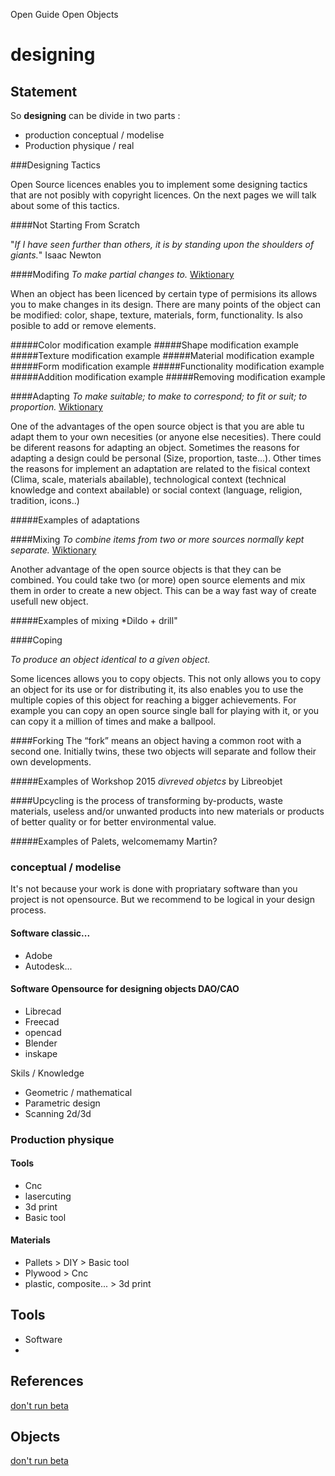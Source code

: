 Open Guide Open Objects

designing
========

Statement
---------------
 So **designing** can be divide in two parts :
- production conceptual / modelise
- Production physique / real
 
 
 ###Designing Tactics
 
 Open Source licences enables you to implement some designing tactics that are not posibly with copyright licences. On the next pages we will talk about some of this tactics.
 
 ####Not Starting From Scratch
 
 "*If I have seen further than others, it is by standing upon the shoulders of giants.*" Isaac Newton
 

 ####Modifing
*To make partial changes to.* [Wiktionary](https://en.wiktionary.org/wiki/open_source)

When an object has been licenced by certain type of permisions its allows you to make changes in its design. There are many points of the object can be modified: color,  shape, texture, materials, form, functionality. Is also posible to add or remove elements.

#####Color modification example
#####Shape modification example
#####Texture modification example
#####Material modification example
#####Form modification example
#####Functionality modification example
#####Addition modification example
#####Removing modification example

####Adapting
 *To make suitable; to make to correspond; to fit or suit; to proportion.* [Wiktionary](https://en.wiktionary.org/wiki/adapt)
 
One of the advantages of the open source object is that you are able tu adapt them to your own necesities (or anyone else necesities). There could be diferent reasons for adapting an object. Sometimes the reasons for adapting a design could be personal (Size, proportion, taste...). Other times the reasons for implement an adaptation are related to the fisical context (Clima, scale, materials abailable), technological context (technical knowledge and context abailable) or social context (language, religion, tradition, icons..)

#####Examples of adaptations


 ####Mixing
 *To combine items from two or more sources normally kept separate.* [Wiktionary](https://en.wiktionary.org/wiki/mix)
 
Another advantage of the open source objects is that they can be combined. You could take two (or more) open source elements and mix them in order to create a new object. This can be a way fast way of create usefull new object.
 
 #####Examples of mixing *Dildo + drill"
 
 ####Coping
 
*To produce an object identical to a given object.*
 
Some licences allows you to copy objects. This not only allows you to copy an object for its use or for distributing it, its also enables you to use the multiple copies of this object for reaching a bigger achievements. For example you can copy an open source single ball for playing with it, or you can copy it a million of times and make a ballpool.
 
 ####Forking
 The “fork” means an object having a common root with a second one.  Initially twins, these two objects will separate and follow their own developments.
 
 #####Examples of Workshop 2015 *divreved objetcs* by Libreobjet
 
 
 ####Upcycling
 is the process of transforming by-products, waste materials, useless  and/or unwanted products into new materials or products of better quality or for better environmental value.
 
 #####Examples of Palets, welcomemamy Martin?


### conceptual / modelise
It's not because your work is done with propriatary software than you project is not opensource.
But we recommend to be logical in your design process. 

#### Software classic...
- Adobe
- Autodesk...

#### Software Opensource for designing objects DAO/CAO
- Librecad
- Freecad
- opencad
- Blender
- inskape

Skils / Knowledge

- Geometric / mathematical
- Parametric design
- Scanning 2d/3d

### Production physique

#### Tools

- Cnc
- lasercuting
- 3d print
- Basic tool

#### Materials

- Pallets > DIY > Basic tool
- Plywood > Cnc
- plastic, composite... > 3d print



Tools
---------
- Software
- 


References
-----------------

[don't run beta](http://cargocollective.com/dontrun-beta)

Objects
---------------

[don't run beta](http://cargocollective.com/dontrun-beta)




